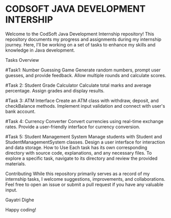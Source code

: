 # CODSOFT JAVA DEVELOPMENT INTERSHIP 


Welcome to the CodSoft Java Development Internship repository! This repository documents my progress and assignments during my internship journey. Here, I'll be working on a set of tasks to enhance my skills and knowledge in Java development.

Tasks Overview

#Task1: Number Guessing Game
Generate random numbers, prompt user guesses, and provide feedback.
Allow multiple rounds and calculate scores.

#Task 2: Student Grade Calculator
Calculate total marks and average percentage.
Assign grades and display results.

#Task 3: ATM Interface
Create an ATM class with withdraw, deposit, and checkBalance methods.
Implement input validation and connect with user's bank account.

#Task 4: Currency Converter
Convert currencies using real-time exchange rates.
Provide a user-friendly interface for currency conversion.

#Task 5: Student Management System
Manage students with Student and StudentManagementSystem classes.
Design a user interface for interaction and data storage.
How to Use
Each task has its own corresponding directory with source code, explanations, and any necessary files. To explore a specific task, navigate to its directory and review the provided materials.

Contributing
While this repository primarily serves as a record of my internship tasks, I welcome suggestions, improvements, and collaborations. Feel free to open an issue or submit a pull request if you have any valuable input.

Gayatri Dighe

Happy coding!
